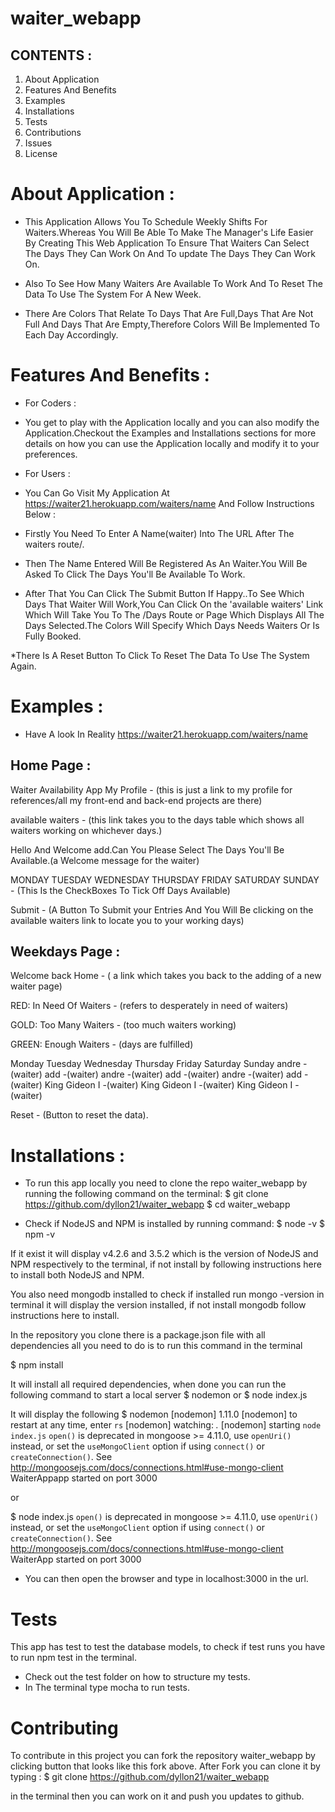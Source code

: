 # waiter_webapp

## CONTENTS :

1. About Application
2. Features And Benefits
3. Examples
4. Installations
5. Tests
6. Contributions
7. Issues
8. License


# About Application :

* This Application Allows You To Schedule Weekly Shifts  For Waiters.Whereas You Will Be Able To Make The Manager's Life Easier By Creating This Web Application To Ensure That Waiters Can Select The Days They Can Work On And To update The Days They Can Work On.

* Also To See How Many Waiters Are Available To Work And To Reset The Data To Use The System For A New Week.

* There Are Colors That Relate To Days That Are Full,Days That Are Not Full And Days That Are Empty,Therefore Colors Will Be Implemented To Each Day Accordingly.   

# Features And Benefits :

* For Coders :

- You get to play with the Application locally and you can also modify the Application.Checkout the Examples and Installations sections for more details on how you can use the Application locally and modify it to your preferences.

* For Users :

- You Can Go Visit My Application At https://waiter21.herokuapp.com/waiters/name And Follow Instructions Below :

* Firstly You Need To Enter A Name(waiter) Into The URL After The waiters route/.

* Then The Name Entered Will Be Registered As An Waiter.You Will Be Asked To Click The Days You'll Be Available To Work.

* After That You Can Click The Submit Button If Happy..To See Which Days That Waiter Will Work,You Can Click On the 'available waiters' Link Which Will Take You To The /Days Route or Page Which Displays All The Days Selected.The Colors Will Specify Which Days Needs Waiters Or Is Fully Booked.

*There Is A Reset Button To Click To Reset The Data To Use The System Again.

# Examples :

* Have A look In Reality https://waiter21.herokuapp.com/waiters/name


## Home Page :
Waiter Availability App
My Profile - (this is just a link to my profile for references/all my front-end and back-end projects are there)

available waiters - (this link takes you to the days table which shows all waiters working on whichever days.)


Hello And Welcome add.Can You Please Select The Days You'll Be Available.(a Welcome message for the waiter)

MONDAY  TUESDAY  WEDNESDAY  THURSDAY  FRIDAY  SATURDAY SUNDAY - (This Is the CheckBoxes To Tick Off Days Available)

Submit - (A Button To Submit your Entries And You Will Be clicking on the available waiters link to locate you to your working days)

## Weekdays Page :
Welcome
back Home - ( a link which takes you back to the adding of a new waiter page)

RED: In Need Of Waiters - (refers to desperately in need of waiters)

GOLD: Too Many Waiters - (too much waiters working)

GREEN: Enough Waiters - (days are fulfilled)



Monday	Tuesday	Wednesday	Thursday	Friday	Saturday	Sunday
andre -(waiter)
add -(waiter)
andre -(waiter)
add -(waiter)
andre -(waiter)
add -(waiter)
King Gideon I -(waiter)
King Gideon I -(waiter)
King Gideon I -(waiter)

Reset - (Button to reset the data).

# Installations :

* To run this app locally you need to clone the repo waiter_webapp  by running the following command on the terminal:
$ git clone https://github.com/dyllon21/waiter_webapp
$ cd waiter_webapp

* Check if NodeJS and NPM is installed by running command:
$ node -v
$ npm -v

If it exist it will display v4.2.6 and 3.5.2 which is the version of NodeJS and NPM respectively to the terminal, if not install by following instructions here to install both NodeJS and NPM.

You also need mongodb installed to check if installed run mongo -version in terminal it will display the version installed, if not install mongodb follow instructions here to install.

In the repository you clone there is a package.json file with all dependencies all you need to do is to run this command in the terminal

$ npm install

It will install all required dependencies, when done you can run the following command to start a local server
$ nodemon
or
$ node index.js

It will display the following
$ nodemon
[nodemon] 1.11.0
[nodemon] to restart at any time, enter `rs`
[nodemon] watching: *.*
[nodemon] starting `node index.js`
`open()` is deprecated in mongoose >= 4.11.0, use `openUri()` instead, or set the `useMongoClient` option if using `connect()` or `createConnection()`. See http://mongoosejs.com/docs/connections.html#use-mongo-client
WaiterAppapp started on port 3000

or

$ node index.js
`open()` is deprecated in mongoose >= 4.11.0, use `openUri()` instead, or set the `useMongoClient` option if using `connect()` or `createConnection()`. See http://mongoosejs.com/docs/connections.html#use-mongo-client
WaiterApp started on port 3000

- You can then open the browser and type in localhost:3000 in the url.

# Tests

This app has test to test the database models, to check if test runs you have to run npm test in the terminal.
- Check out the test folder on how to structure my tests.
- In The terminal type mocha to run tests.

# Contributing

To contribute in this project you can fork the repository waiter_webapp by clicking button that looks like this fork above.
After Fork you can clone it by typing :
$ git clone https://github.com/dyllon21/waiter_webapp

in the terminal then you can work on it and push you updates to github.
